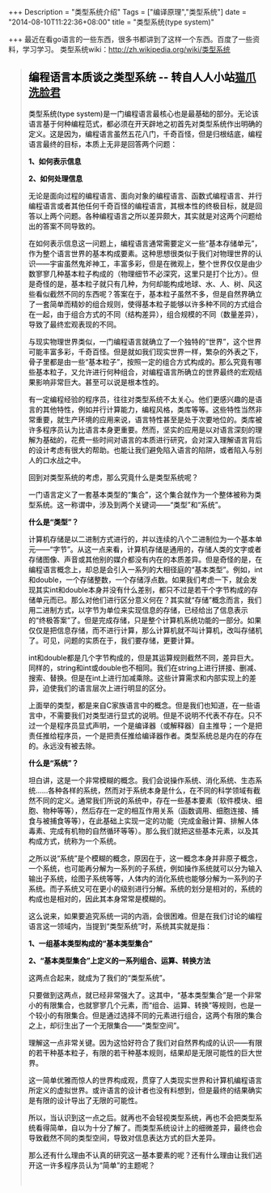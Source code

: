 +++
Description = "类型系统介绍"
Tags = ["编译原理","类型系统"]
date = "2014-08-10T11:22:36+08:00"
title = "类型系统(type system)"

+++
最近在看go语言的一些东西，很多书都讲到了这样一个东西。百度了一些资料，学习学习。
类型系统wiki：<a href="http://zh.wikipedia.org/wiki/%E9%A1%9E%E5%9E%8B%E7%B3%BB%E7%B5%B1">http://zh.wikipedia.org/wiki/类型系统</a>

<blockquote>
<h2 class="title" style="color: #000000;" title="编程语言本质谈之类型系统">编程语言本质谈之类型系统 -- 转自人人小站<a id="title" href="http://zhan.renren.com/mycode?gid=3602888498002487940">猫爪洗脸君</a></h2>
<div class="post-content" style="color: #000000;">
<div class="content">

类型系统(type system)是一门编程语言最核心也是最基础的部分。无论该语言基于何种编程范式，都必须在开天辟地之初首先对类型系统作出明确的定义。这是因为，编程语言虽然五花八门，千奇百怪，但是归根结底，编程语言最终的目标，本质上无非是回答两个问题：

<strong>1、如何表示信息</strong>

<strong>2、如何处理信息</strong>

无论是面向过程的编程语言、面向对象的编程语言、函数式编程语言、并行编程语言或者其他任何千奇百怪的编程语言，其根本性的终极目标，就是回答以上两个问题。各种编程语言之所以差异颇大，其实就是对这两个问题给出的答案不同导致的。

在如何表示信息这一问题上，编程语言通常需要定义一些“基本存储单元”，作为整个语言世界的基本构成要素。这种思想很类似于我们对物理世界的认识——宇宙虽然鬼斧神工，丰富多彩，但是在微观上，整个世界仅仅是由少数寥寥几种基本粒子构成的（物理细节不必深究，这里只是打个比方）。但是奇怪的是，基本粒子就只有几种，为何却能构成地球、水、人、树、风这些看似截然不同的东西呢？答案在于，基本粒子虽然不多，但是自然界确立了一套简单而精妙的组合规则，使得基本粒子能够以许多种不同的方式组合在一起，由于组合方式的不同（结构差异），组合规模的不同（数量差异），导致了最终宏观表现的不同。

与现实物理世界类似，一门编程语言就确立了一个独特的“世界”，这个世界可能丰富多彩，千奇百怪。但是就如我们现实世界一样，繁杂的外表之下，骨子里都是由一些“基本粒子”，按照一定的组合方式构成的。那么究竟有哪些基本粒子，又允许进行何种组合，对编程语言所确立的世界最终的宏观结果影响非常巨大。甚至可以说是根本性的。

有一定编程经验的程序员，往往对类型系统不太关心。他们更感兴趣的是语言的其他特性，例如并行计算能力，编程风格，类库等等。这些特性当然非常重要，就生产环境的应用来说，语言特性甚至是处于次要地位的。类库被许多程序员认为比语言本身更重要。然而，坚实的应用是以对语言深刻的理解为基础的，花费一些时间对语言的本质进行研究，会对深入理解语言背后的设计考虑有很大的帮助。也能让我们避免陷入语言的陷阱，或者陷入与别人的口水战之中。

回到对类型系统的考虑，那么究竟什么是类型系统呢？

一门语言定义了一套基本类型的“集合”，这个集合就作为一个整体被称为类型系统。这一称谓中，涉及到两个关键词——“类型”和“系统”。

<strong>什么是“类型”？</strong>

计算机存储是以二进制方式进行的，并以连续的八个二进制位为一个基本单元——“字节”。从这一点来看，计算机存储是通用的，存储人类的文字或者存储图像、声音或其他别的媒介都没有内在的本质差异。但是奇怪的是，在编程语言概念上，却总是会引入一系列的大相径庭的“基本类型”。例如，int和double，一个存储整数，一个存储浮点数。如果我们考虑一下，就会发现其实int和double本身并没有什么差别，都只不过是若干个字节构成的存储单元而已。那么对他们进行区分意义何在？其实就“存储”概念而言，我们用二进制方式，以字节为单位来实现信息的存储，已经给出了信息表示的“终极答案”了。但是完成存储，只是整个计算机系统功能的一部分。如果仅仅是把信息存储，而不进行计算，那么计算机就不叫计算机，改叫存储机了。可见，问题的实质在于，我们要存储，更要计算。

int和double都是几个字节构成的，但是其运算规则截然不同，差异巨大。同样的，string和int或double也不相同。我们在string上进行拼接、删减、搜索、替换。但是在int上进行加减乘除。这些计算需求和内部实现上的差异，迫使我们的语言层次上进行明显的区分。

上面举的类型，都是来自C家族语言中的概念。但是我们也知道，在一些语言中，不需要我们对类型进行显式的说明。但是不说明不代表不存在。只不过一个是程序员显式声明，一个是编译器（或解释器）自主推导；一个是把责任推给程序员，一个是把责任推给编译器作者。类型系统总是内在的存在的。永远没有被去除。

<strong>什么是“系统”？</strong>

坦白讲，这是一个非常模糊的概念。我们会说操作系统、消化系统、生态系统……各种各样的系统，然而对于系统本身是什么，在不同的科学领域有截然不同的定义。通常我们所说的系统中，存在一些基本要素（软件模块、细胞、物种等等），然后存在一定的相互作用关系（函数调用、细胞连接、捕食与被捕食等等），在此基础上实现一定的功能（完成金融计算、排解人体毒素、完成有机物的自然循环等等）。那么我们就把这些基本元素，以及其构成方式，统称为一个系统。

之所以说“系统”是个模糊的概念，原因在于，这一概念本身并非原子概念，一个系统，也可能再分解为一系列的子系统，例如操作系统就可以分为输入输出子系统，绘图子系统等等，人体内的消化系统也能够分解为一系列的子系统。而子系统又可在更小的级别进行分解。系统的划分是相对的，系统的构成也是相对的，因此其本身常常是模糊的。

这么说来，如果要追究系统一词的内涵，会很困难。但是在我们讨论的编程语言这一领域内，当提到“类型系统”时，系统其实就是指：

<strong>1、一组基本类型构成的“基本类型集合”</strong>

<strong>2、“基本类型集合”上定义的一系列组合、运算、转换方法</strong>

这两点合起来，就成为了我们的“类型系统”。

只要做到这两点，就已经非常强大了。这其中，“基本类型集合”是一个非常小的有限集合，也就寥寥几个元素，而“组合、运算、转换”等规则，也是一个较小的有限集合。但是通过选择不同的元素进行组合，这两个有限的集合之上，却衍生出了一个无限集合——“类型空间”。

理解这一点非常关键。因为这恰好符合了我们对自然界构成的认识——有限的若干种基本粒子，有限的若干种基本规则，结果却是无限可能性的巨大世界。

这一简单优雅而惊人的世界构成观，贯穿了人类现实世界和计算机编程语言所定义的虚拟世界。或许语言的设计者也没有料想到，但是最终的结果确实是有限的设计导出了无限的可能性。

所以，当认识到这一点之后。就再也不会轻视类型系统，再也不会把类型系统看得简单，自以为十分了解了。而类型系统设计上的细微差异，最终也会导致截然不同的类型空间，导致对信息表达方式的巨大差异。

那么还有什么理由不认真的研究这一基本要素的呢？还有什么理由让我们逃开这一许多程序员认为“简单”的主题呢？

&nbsp;

</div>
</div></blockquote>
